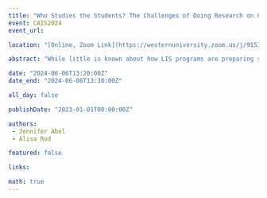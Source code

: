 ```yaml
---
title: "Who Studies the Students? The Challenges of Doing Research on Canadian LIS Programs"
event: CAIS2024
event_url: 

location: "[Online, Zoom Link](https://westernuniversity.zoom.us/j/91531028175)"

abstract: "While little is known about how LIS programs are preparing students for careers as data-related academic librarians, trying to research those programs presents a range of challenges, from getting ethics approval as external researchers to contacting potential participants to having sufficient sample sizes. In this talk, we share our experiences from an autoethnographic methodological approach, in hopes that this will help others doing this kind of research going forward."

date: "2024-06-06T13:20:00Z"
date_end: "2024-06-06T13:30:00Z"

all_day: false

publishDate: "2023-01-01T00:00:00Z"

authors:
 - Jennifer Abel
 - Alisa Rod

featured: false

links:

math: true
---
```




